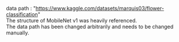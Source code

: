 data path : "https://www.kaggle.com/datasets/marquis03/flower-classification" <br/>
The structure of MobileNet v1 was heavily referenced. <br/>
The data path has been changed arbitrarily and needs to be changed manually.
